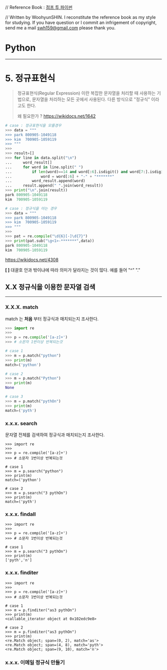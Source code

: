 // Reference Book : [점프 투 파이썬](https://wikidocs.net/book/1)

// Written by WoohyunSHIN. I reconstitute the reference book as my style for studying. If you have question or I commit an infrigement of copyright, send me a mail <swh159@gmail.com> please thank you.

# Python

***

# 5. 정규표현식

> 정규표현식(Regular Expression) 이란 복잡한 문자열을 처리할 때 사용하는 기법으로, 문자열을 처리하는 모든 곳에서 사용된다. 다른 방식으로 "정규식" 이라고도 한다.
>
> 왜 필요한가 ? https://wikidocs.net/1642

```python
# case : 정규표현식을 모를경우
>>> data = """
>>> park 800905-1049118
>>> kim  700905-1059119
>>> """
>>> 
>>> result=[]
>>> for line in data.split("\n")
...     word_result[]
...     for word in line.split(" ")
...         if len(word)==14 and word[:6].isdigit() and word[7:].isdigit()
...             word = word[:6] + "-" + "*******"
...         word_result.append(word)
...     result.append(" ".join(word_result))
>>> print("\n".join(result))
park 800905-1049118
kim  700905-1059119 

# case : 정규식을 아는 경우
>>> data = """
>>> park 800905-1049118
>>> kim  700905-1059119
>>> """
>>> 
>>> pat = re.compile("\d{6}[-]\d{7}")
>>> print(pat.sub("\g<1>-*******",data))
park 800905-1049118
kim  700905-1059119 
```

https://wikidocs.net/4308

**[ ]** 대괄호 안과 밖이냐에 따라 의미가 달라지는 것이 많다. 예를 들어 "^" "." 

## X.X 정규식을 이용한 문자열 검색 

***

### X.X.X. match

match 는 **처음** 부터 정규식과 매치되는지 조사한다.



```python
>>> import re
>>> 
>>> p = re.compile('[a-z]+')
>>> # 소문자 1번이상 반복되는것

# case 1
>>> m = p.match("python")
>>> print(m)
match=('python')

# case 2
>>> m = p.match("Python") 
>>> print(m)
None

# case 3
>>> m = p.match("pythOn")
>>> print(m)
match=('pyth')

```



### x.x.x. search

문자열 전체를 검색하여 정규식과 매치되는지 조사한다.

```
>>> import re
>>> 
>>> p = re.compile('[a-z]+')
>>> # 소문자 1번이상 반복되는것

# case 1
>>> m = p.search("python")
>>> print(m)
match=('python')

# case 2
>>> m = p.search("3 pythOn")
>>> print(m)
match=('pyth')
```



### x.x.x. findall

```
>>> import re
>>> 
>>> p = re.compile('[a-z]+')
>>> # 소문자 1번이상 반복되는것

# case 1
>>> m = p.search("3 pythOn")
>>> print(m)
['pyth','n']
```



### x.x.x. finditer

```
>>> import re
>>> 
>>> p = re.compile('[a-z]+')
>>> # 소문자 1번이상 반복되는것

# case 1
>>> m = p.finditer("as3 pythOn")
>>> print(m)
<callable_iterator object at 0x102edc9e8>

# case 2
>>> m = p.finditer("as3 pythOn")
>>> print(m)
<re.Match object; span=(0, 2), match='as'>
<re.Match object; span=(4, 8), match='pyth'>
<re.Match object; span=(9, 10), match='n'>
```



### x.x.x. 이메일 정규식 만들기

```

```

